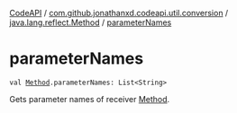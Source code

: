 [CodeAPI](../../index.md) / [com.github.jonathanxd.codeapi.util.conversion](../index.md) / [java.lang.reflect.Method](index.md) / [parameterNames](.)

# parameterNames

`val `[`Method`](http://docs.oracle.com/javase/6/docs/api/java/lang/reflect/Method.html)`.parameterNames: List<String>`

Gets parameter names of receiver [Method](http://docs.oracle.com/javase/6/docs/api/java/lang/reflect/Method.html).


